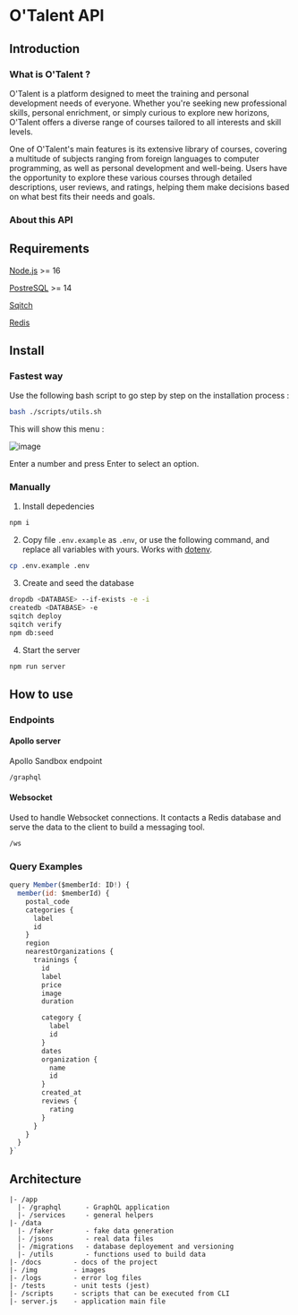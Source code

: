 # O'Talent API

## Introduction

### What is O'Talent ?

O'Talent is a platform designed to meet the training and personal development needs of everyone. Whether you're seeking new professional skills, personal enrichment, or simply curious to explore new horizons, O'Talent offers a diverse range of courses tailored to all interests and skill levels.

One of O'Talent's main features is its extensive library of courses, covering a multitude of subjects ranging from foreign languages to computer programming, as well as personal development and well-being. Users have the opportunity to explore these various courses through detailed descriptions, user reviews, and ratings, helping them make decisions based on what best fits their needs and goals.

### About this API

## Requirements

[Node.js](https://nodejs.org/en) >= 16

[PostreSQL](https://www.postgresql.org/) >= 14

[Sqitch](https://sqitch.org/)

[Redis](https://redis.io/)

## Install

### Fastest way

Use the following bash script to go step by step on the installation process :

```bash
bash ./scripts/utils.sh
```
This will show this menu :

![image](https://github.com/FlorianPERI/OTalent-back/assets/118565331/23820275-45c1-431c-ad22-e91260160da0)

Enter a number and press Enter to select an option.

### Manually

1. Install depedencies

```bash
npm i
```

2. Copy file `.env.example` as `.env`, or use the following command, and replace all variables with yours. Works with [dotenv](https://github.com/motdotla/dotenv).

```bash
cp .env.example .env
```

3. Create and seed the database

```bash
dropdb <DATABASE> --if-exists -e -i
createdb <DATABASE> -e
sqitch deploy
sqitch verify
npm db:seed
```

4. Start the server

```bash
npm run server
```

## How to use

### Endpoints

#### Apollo server

Apollo Sandbox endpoint

```bash
/graphql
```

#### Websocket

Used to handle Websocket connections. It contacts a Redis database and serve the data to the client to build a messaging tool.

```bash
/ws
```

### Query Examples

```js
query Member($memberId: ID!) {
  member(id: $memberId) {
    postal_code
    categories {
      label
      id
    }
    region
    nearestOrganizations {
      trainings {
        id
        label
        price
        image
        duration

        category {
          label
          id
        }
        dates
        organization {
          name
          id
        }
        created_at
        reviews {
          rating
        }
      }
    }
  }
}`
```

## Architecture

```
|- /app
  |- /graphql      - GraphQL application
  |- /services     - general helpers
|- /data
  |- /faker        - fake data generation
  |- /jsons        - real data files
  |- /migrations   - database deployement and versioning
  |- /utils        - functions used to build data
|- /docs        - docs of the project
|- /img         - images
|- /logs        - error log files
|- /tests       - unit tests (jest)
|- /scripts     - scripts that can be executed from CLI
|- server.js    - application main file
```
